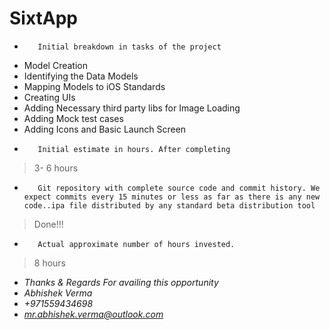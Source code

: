# SixtApp


* 		 Initial breakdown in tasks of the project
- Model Creation
- Identifying the Data Models
- Mapping Models to iOS Standards
- Creating UIs
- Adding Necessary third party libs for Image Loading
- Adding Mock test cases
- Adding Icons and Basic Launch Screen
* 		 Initial estimate in hours. After completing 
>3- 6 hours
* 		 Git repository with complete source code and commit history. We expect commits every 15 minutes or less as far as there is any new code..ipa file distributed by any standard beta distribution tool  
> Done!!!
* 		 Actual approximate number of hours invested. 
>8 hours
- *Thanks & Regards For availing this opportunity*
- *Abhishek Verma*
- *+971559434698*
- *mr.abhishek.verma@outlook.com*
